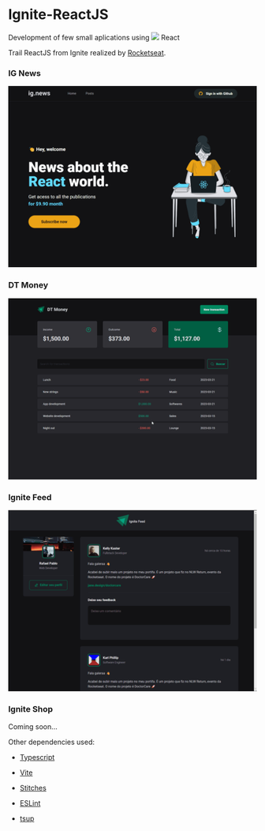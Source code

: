 # Ignite-ReactJS

Development of few small aplications using 
<img src="_walls/icons8-react-80.png" width="20"> React <br /> 

Trail ReactJS from Ignite realized by [Rocketseat](https://www.rocketseat.com.br). <br />

### IG News

![Mailtrap](https://github.com/RafaelPablo/Ignite-ReactJS/blob/main/_visuals/ignews.gif)

### DT Money

![Mailtrap](https://github.com/RafaelPablo/Ignite-ReactJS/blob/main/_visuals/dtMoney2.gif)

### Ignite Feed
![Mailtrap](https://github.com/RafaelPablo/Ignite-ReactJS/blob/main/_visuals/fundamentals.gif)

### Ignite Shop
Coming soon...


Other dependencies used:
* [Typescript](https://www.typescriptlang.org/)
* [Vite](https://vitejs.dev/)
* [Stitches](https://stitches.dev/)
* [ESLint](https://eslint.org/)

* [tsup](https://github.com/egoist/tsup)